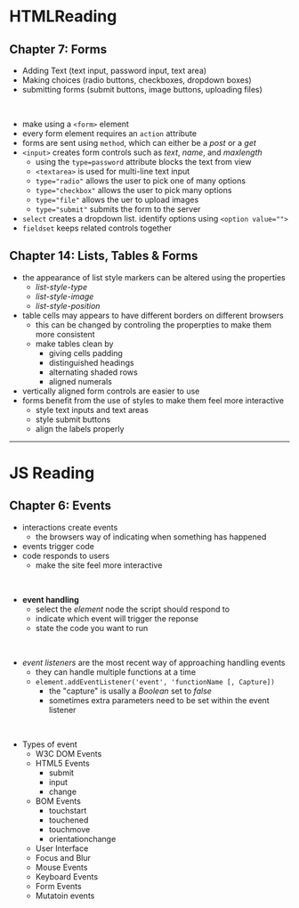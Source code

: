 # HTMLReading

## Chapter 7: Forms
- Adding Text (text input, password input, text area)
- Making choices (radio buttons, checkboxes, dropdown boxes)
- submitting forms (submit buttons, image buttons, uploading files)
<br>

- make using a `<form>` element
- every form element requires an `action` attribute
- forms are sent using `method`, which can either be a *post* or a *get*
- `<input>` creates form controls such as *text*, *name*, and *maxlength*
    - using the `type=password` attribute blocks the text from view
    - `<textarea>` is used for multi-line text input
    - `type="radio"` allows the user to pick one of many options
    - `type="checkbox"` allows the user to pick many options
    - `type="file"` allows the uer to upload images
    - `type="submit"` submits the form to the server
- `select` creates a dropdown list. identify options using `<option value="">`
- `fieldset` keeps related controls together

## Chapter 14: Lists, Tables & Forms
- the appearance of list style markers can be altered using the properties
    - *list-style-type* 
    - *list-style-image* 
    - *list-style-position*
- table cells may appears to have different borders on different browsers
    - this can be changed by controling the properpties to make them more consistent
    - make tables clean by
      - giving cells padding
      - distinguished headings
      - alternating shaded rows
      - aligned numerals
- vertically aligned form controls are easier to use
- forms benefit from the use of styles to make them feel more interactive
    - style text inputs and text areas
    - style submit buttons
    - align the labels properly

---

# JS Reading

## Chapter 6: Events
 - interactions create events 
    - the browsers way of indicating when something has happened
 - events trigger code
 - code responds to users
   - make the site feel more interactive
<br>

- **event handling**
  - select the *element* node the script should respond to
  - indicate which event will trigger the reponse
  - state the code you want to run
<br> 

- *event listeners* are the most recent way of approaching handling events
  - they can handle multiple functions at a time
  - `element.addEventListener('event', 'functionName [, Capture])`
      - the "capture" is usally a *Boolean* set to *false*
      - sometimes extra parameters need to be set within the event listener
<br>

- Types of event
    - W3C DOM Events
    - HTML5 Events
        - submit
        - input
        - change
    - BOM Events
        - touchstart
        - touchened
        - touchmove
        - orientationchange
  - User Interface
  - Focus and Blur
  - Mouse Events
  - Keyboard Events
  - Form Events
  - Mutatoin events
  
